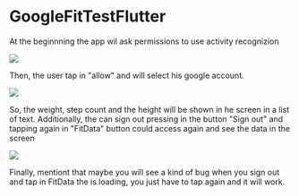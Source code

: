 # GoogleFitTestFlutter

At the beginnning the app wil ask permissions to use activity recognizion

<img src="https://media.giphy.com/media/JsoFaEewDurZCGc5dd/giphy.gif" />

Then, the user tap in "allow" and will select his google account.

<img src="https://media.giphy.com/media/TEFJ5k9A3Wc5lWh7pt/giphy.gif" />

So, the weight, step count and the height will be shown in he screen in a list of text. Additionally, the can sign out pressing in the button "Sign out" and tapping again in "FitData" button could access again and see the data in the screen

<img src="https://media.giphy.com/media/Zba4oJcVgBPrEipzeU/giphy.gif" />

Finally, mentiont that maybe you will see a kind of bug when you sign out and tap in FitData the is loading, you just have to tap again and it will work. 
